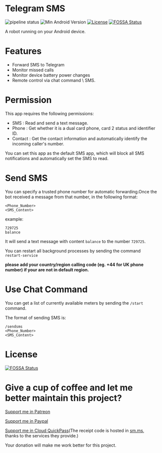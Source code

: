 # Telegram SMS

![pipeline status](https://badges.git.reallct.com/qwe7002/telegram-sms/badges/master/pipeline.svg)
![Min Android Version](https://img.shields.io/badge/android-22+-orange.svg)
[![License](https://img.shields.io/badge/License-BSD%203--Clause-blue.svg)](https://github.com/qwe7002/telegram-sms/blob/master/LICENSE)
[![FOSSA Status](https://app.fossa.io/api/projects/git%2Bgithub.com%2Fqwe7002%2Ftelegram-sms.svg?type=shield)](https://app.fossa.io/projects/git%2Bgithub.com%2Fqwe7002%2Ftelegram-sms?ref=badge_shield)

A robot running on your Android device.


Features
========

- Forward SMS to Telegram
- Monitor missed calls
- Monitor device battery power changes
- Remote control via chat command \ SMS.

Permission
==========

This app requires the following permissions:

- SMS : Read and send a text message.
- Phone : Get whether it is a dual card phone, card 2 status and identifier ID.
- Contact : Get the contact information and automatically identify the incoming caller's number.

You can set this app as the default SMS app, which will block all SMS notifications and automatically set the SMS to read.

Send SMS
========

You can specify a trusted phone number for automatic forwarding.Once the bot received a message from that number, in the following format:

```
<Phone_Number>
<SMS_Content>
```
example:
```
729725
balance
```

It will send a text message with content `balance` to the number `729725`.

You can restart all background processes by sending the command `restart-service`

**please add your country/region calling code (eg. +44 for UK phone number) if your are not in default region.**

Use Chat Command
================

You can get a list of currently available meters by sending the `/start` command.

The format of sending SMS is:

```
/sendsms
<Phone_Number>
<SMS_Content>
```

License
=======

[![FOSSA Status](https://app.fossa.io/api/projects/git%2Bgithub.com%2Fqwe7002%2Ftelegram-sms.svg?type=large)](https://app.fossa.io/projects/git%2Bgithub.com%2Fqwe7002%2Ftelegram-sms?ref=badge_large)

Give a cup of coffee and let me better maintain this project?
=============================================================

[Support me in Patreon](https://www.patreon.com/user?u=16899295)

[Support me in Paypal](https://paypal.me/qwe7002)

[Support me in Cloud QuickPass](https://i.loli.net/2019/02/21/5c6d812840bac.png)(The receipt code is hosted in [sm.ms](https://sm.ms), thanks to the services they provide.)

Your donation will make me work better for this project.